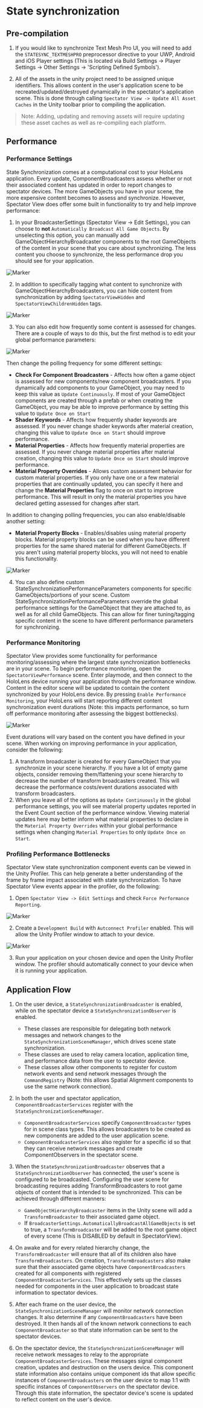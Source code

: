 # State synchronization

## Pre-compilation
1) If you would like to synchronize Text Mesh Pro UI, you will need to add the `STATESYNC_TEXTMESHPRO` preprocessor directive to your UWP, Android and iOS Player settings (This is located via Build Settings -> Player Settings -> Other Settings -> 'Scripting Defined Symbols').

2) All of the assets in the unity project need to be assigned unique identifiers. This allows content in the user's application scene to be recreated/updated/destroyed dynamically in the spectator's application scene. This is done through calling `Spectator View -> Update All Asset Caches` in the Unity toolbar prior to compiling the application.

> Note: Adding, updating and removing assets will require updating these asset caches as well as re-compiling each platform.

## Performance

### Performance Settings
State Synchronization comes at a computational cost to your HoloLens application. Every update, ComponentBroadcasters assess whether or not their associated content has updated in order to report changes to spectator devices. The more GameObjects you have in your scene, the more expensive content becomes to assess and synchronize. However, Spectator View does offer some built in functionality to try and help improve performance:

1) In your BroadcasterSettings (Spectator View -> Edit Settings), you can choose to **not** `Automatically Broadcast All Game Objects`. By unselecting this option, you can manually add GameObjectHierarchyBroadcaster components to the root GameObjects of the content in your scene that you care about synchronizing. The less content you choose to synchronize, the less performance drop you should see for your application.

![Marker](../../../../../../doc/images/AvoidSynchronizingAllContent.png)

2) In addition to specifically tagging what content to synchronize with GameObjectHierarchyBroadcasters, you can hide content from synchronization by adding `SpectatorViewHidden` and `SpectatorViewChildrenHidden` tags.

![Marker](../../../../../../doc/images/SpectatorViewHidden.png)

3) You can also edit how frequently some content is assessed for changes. There are a couple of ways to do this, but the first method is to edit your global performance parameters:

![Marker](../../../../../../doc/images/EditSynchronizationSettings.png)

Then change the polling frequency for some different settings:

* **Check For Component Broadcasters** - Affects how often a game object is assessed for new components/new component broadcasters. If you dynamically add components to your GameObject, you may need to keep this value as `Update Continuously`. If most of your GameObject components are created through a prefab or when creating the GameObject, you may be able to improve performance by setting this value to `Update Once on Start`
* **Shader Keywords** - Affects how frequently shader keywords are assessed. If you never change shader keywords after material creation, changing this value to `Update Once on Start` should improve performance.
* **Material Properties** - Affects how frequently material properties are assessed. If you never change material properties after material creation, changing this value to `Update Once on Start` should improve performance.
* **Material Property Overrides** - Allows custom assessment behavior for custom material properties. If you only have one or a few material properties that are continually updated, you can specify it here and change the **Material Properties** flag to once on start to improve performance. This will result in only the material properties you have declared getting assessed for changes after start.

In addition to changing polling frequencies, you can also enable/disable another setting:
* **Material Property Blocks** - Enables/disables using material property blocks. Material property blocks can be used when you have different properties for the same shared material for different GameObjects. If you aren't using material property blocks, you will not need to enable this functionality.

![Marker](../../../../../../doc/images/GlobalPerformanceSettings.png)

4) You can also define custom StateSynchronizationPerformanceParameters components for specific GameObjects/portions of your scene. Custom StateSynchronizationPerformanceParameters override the global performance settings for the GameObject that they are attached to, as well as for all child GameObjects. This can allow for finer tuning/tagging specific content in the scene to have different performance parameters for synchronizing.

### Performance Monitoring
Spectator View provides some functionality for performance monitoring/assessing where the largest state synchronization bottlenecks are in your scene. To begin performance monitoring, open the `SpectatorViewPerformance` scene. Enter playmode, and then connect to the HoloLens device running your application through the performance window. Content in the editor scene will be updated to contain the content synchronized by your HoloLens device. By pressing `Enable Performance Monitoring`, your HoloLens will start reporting different content synchronization event durations (Note: this impacts performance, so turn off performance monitoring after assessing the biggest bottlenecks).

![Marker](../../../../../../doc/images/PerformanceWindow.png)

Event durations will vary based on the content you have defined in your scene. When working on improving performance in your application, consider the following:

1) A transform broadcaster is created for every GameObject that you synchronize in your scene hierarchy. If you have a lot of empty game objects, consider removing them/flattening your scene hierarchy to decrease the number of transform broadcasters created. This will decrease the performance costs/event durations associated with transform broadcasters. 
2) When you leave all of the options as `Update Continuously` in the global performance settings, you will see material property updates reported in the Event Count section of the performance window. Viewing material updates here may better inform what material properties to declare in the `Material Property Overrides` within your global performance settings when changing `Material Properties` to only `Update Once on Start`.

### Profiling Performance Bottlenecks
Spectator View state synchronization component events can be viewed in the Unity Profiler. This can help generate a better understanding of the frame by frame impact associated with state synchronization. To have Spectator View events appear in the profiler, do the following:

1) Open `Spectator View -> Edit Settings` and check `Force Performance Reporting`.

![Marker](../../../../../../doc/images/ForcePerformanceReporting.png)

2) Create a `Development Build` with `Autconnect Profiler` enabled. This will allow the Unity Profiler window to attach to your device.

![Marker](../../../../../../doc/images/BuildSettingsAutoconnectProfiler.png)

3) Run your application on your chosen device and open the Unity Profiler window. The profiler should automatically connect to your device when it is running your application.

## Application Flow
1) On the user device, a `StateSynchronizationBroadcaster` is enabled, while on the spectator device a 
`StateSynchronizationObserver` is enabled.
    * These classes are responsible for delegating both network messages and network changes to the `StateSynchronizationSceneManager`, which drives scene state synchronization.
    * These classes are used to relay camera location, application time, and performance data from the user to spectator device.
    * These classes allow other components to register for custom network events and send network messages through the `CommandRegistry` (Note: this allows Spatial Alignment components to use the same network connection).


2) In both the user and spectator application, `ComponentBroadcasterServices` register with the `StateSynchronizationSceneManager`.
      * `ComponentBroadcasterServices` specify `ComponentBroadcaster` types for in scene class types. This allows broadcasters to be created as new components are added to the user application scene.
      * `ComponentBroadcasterServices` also register for a specific id so that they can receive network messages and create ComponentObservers in the spectator scene.


3) When the `StateSynchronizationBroadcaster` observes that a `StateSynchronizationObserver`
 has connected, the user's scene is configured to be broadcasted. Configuring the user scene for broadcasting requires adding TransformBroadcasters to root game objects of content that is intended to be synchronized. This can be achieved through different manners:
      * `GameObjectHierarchyBroadcaster` items in the Unity scene will add a `TransformBroadcaster` to their associated game object.
      * If `BroadcasterSettings.AutomaticallyBroadcastAllGameObjects` is set to true, a `TransformBroadcaster` will be added to the root game object of every scene (This is DISABLED by default in SpectatorView).


4) On awake and for every related hierarchy change, the `TransformBroadcaster`
 will ensure that all of its children also have `TransformBroadcasters`. On creation, `TransformBroadcasters` also make sure that their associated game objects have `ComponentBroadcasters` created for all components with registered `ComponentBroadcasterServices`. This effectively sets up the classes needed for components in the user application to broadcast state information to spectator devices.


5) After each frame on the user device, the `StateSynchronizationSceneManager` will monitor network connection changes. It also determine if any `ComponentBroadcasters`
 have been destroyed. It then hands all of the known network connections to each `ComponentBroadcaster`
 so that state information can be sent to the spectator devices.


6) On the spectator device, the `StateSynchronizationSceneManager` will receive network messages to relay to the appropriate `ComponentBroadcasterServices`. These messages signal component creation, updates and destruction on the users device. This component state information also contains unique component ids that allow specific instances of `ComponentBroadcasters`
 on the user device to map 1:1 with specific instances of `ComponentObservers` on the spectator device. Through this state information, the spectator device's scene is updated to reflect content on the user's device.
